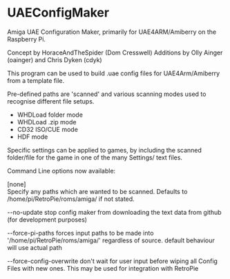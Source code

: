 # UAEConfigMaker
Amiga UAE Configuration Maker, primarily for UAE4ARM/Amiberry on the Raspberry Pi. 

Concept by HoraceAndTheSpider (Dom Cresswell)
Additions by Olly Ainger (oainger) and Chris Dyken (cdyk)

This program can be used to build .uae config files for UAE4Arm/Amiberry from a template file.

Pre-defined paths are 'scanned' and various scanning modes used to recognise different file setups.
- WHDLoad folder mode
- WHDLoad .zip mode
- CD32 ISO/CUE mode
- HDF mode

Specific settings can be applied to games, by including the scanned folder/file for the game in one of the many Settings/ text files.


Command Line options now available:

[none]  
  Specify any paths which are wanted to be scanned.
  Defaults to /home/pi/RetroPie/roms/amiga/ if not stated.

--no-update
  stop config maker from downloading the text data from github (for development purposes)

--force-pi-paths
  forces input paths to be made into '/home/pi/RetroPie/roms/amiga/' regardless of source.
  default behaviour will use actual path
  
--force-config-overwrite
  don't wait for user input before wiping all Config Files with new ones. This may be used for integration with RetroPie
